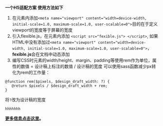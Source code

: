 **一个H5适配方案**
**使用方法如下**
1. 在<head>元素内添加`<meta name="viewport" content="width=device-width, initial-scale=1.0, maximum-scale=1.0, user-scalable=0">`目的在于定义viewport的宽度等于屏幕的宽度
2. 引入flexible.js，在<head>元素内添加 `<script src="fexible.js"> </script>`, 如果HTML中没有添加过`<meta name="viewport" content="width=device-width, initial-scale=1.0, maximum-scale=1.0, user-scalable=0">`，**fexible.js**会在文档中动态添加
3. 编写CSS时元素的width/height、margin、padding等使用rem作为单位，属性的数值 = 设计稿上标注的数值 / 设计稿的宽度
  可以使用sass函数减少px转化为rem的工作量：
  ```
  @function rem($pixels, $design_draft_width: ?) {
     @return $pixels / $design_draft_width + rem;
  }
  ```
  将`?`改为设计稿的宽度

	hhhhhhh
  **[更多信息点击这里](http://www.jianshu.com/p/5be0d1d7ede7)。**
